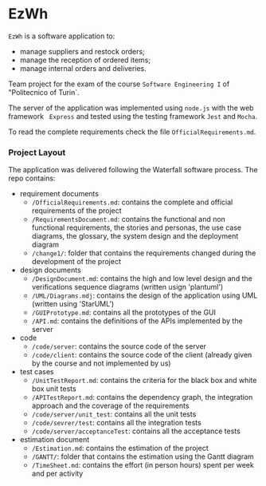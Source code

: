 # EzWh

`EzWh` is a software application to:
- manage suppliers and restock orders;
- manage the reception of ordered items;
- manage internal orders and deliveries.

Team project for the exam of the course `Software Engineering I` of "Politecnico of Turin`. 

The server of the application was implemented using `node.js` with the web framework ` Express` and tested using the testing framework `Jest` and `Mocha`.

To read the complete requirements check the file `OfficialRequirements.md`.

### Project Layout

The application was delivered following the Waterfall software process.
The repo contains:
- requirement documents
    - `/OfficialRequirements.md`: contains the complete and official requirements of the project
    - `/RequirementsDocument.md`: contains the functional and non functional requirements, the stories and personas, the use case diagrams, the glossary, the system design and the deployment diagram
    - `/change1/`: folder that contains the requirements changed during the development of the project
- design documents
    - `/DesignDocument.md`: contains the high and low level design and the verifications sequence diagrams (written usign 'plantuml')
    - `/UML/Diagrams.mdj`: contains the design of the application using UML (written using 'StarUML')
    - `/GUIPrototype.md`: contains all the prototypes of the GUI
    - `/API.md`: contains the definitions of the APIs implemented by the server
- code
    - `/code/server`: contains the source code of the server
    - `/code/client`: contains the source code of the client (already given by the course and not implemented by us)
- test cases
    - `/UnitTestReport.md`: contains the criteria for the black box and white box unit tests
    - `/APITestReport.md`: contains the dependency graph, the integration approach and the coverage of the requirements
    - `/code/server/unit_test`: contains all the unit tests
    - `/code/sevrer/test`: contains all the integration tests
    - `/code/server/acceptanceTest`: contains all the acceptance tests
- estimation document
    - `/Estimation.md`: contains the estimation of the project
    - `/GANTT/`: folder that contains the estimation using the Gantt diagram
    - `/TimeSheet.md`: contains the effort (in person hours) spent per week and per activity

